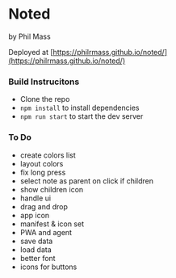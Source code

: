 # Noted
by Phil Mass

Deployed at [https://philrmass.github.io/noted/](https://philrmass.github.io/noted/)

### Build Instrucitons
- Clone the repo
- `npm install` to install dependencies
- `npm run start` to start the dev server

### To Do
- create colors list
- layout colors
- fix long press
- select note as parent on click if children
- show children icon
- handle ui
- drag and drop
- app icon
- manifest & icon set
- PWA and agent
- save data
- load data
- better font
- icons for buttons
